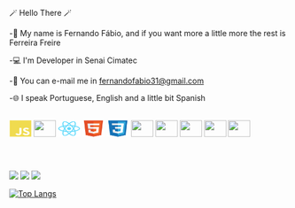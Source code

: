##
🪄 Hello There 🪄

-🦁 My name is Fernando Fábio, and if you want more a little more the rest is Ferreira Freire 

-💻 I'm Developer in Senai Cimatec 

-📩 You can e-mail me in fernandofabio31@gmail.com 

-🌐 I speak Portuguese, English and a little bit Spanish 

<div style="display: inline_block"><br>
  <img align="center"  height="30" width="40" src="https://raw.githubusercontent.com/devicons/devicon/master/icons/javascript/javascript-plain.svg">
 
  <img align="center" height="30" width="40"  src="https://cdn.jsdelivr.net/gh/devicons/devicon/icons/androidstudio/androidstudio-original.svg" />
        
  <img align="center" height="30" width="40" src="https://raw.githubusercontent.com/devicons/devicon/master/icons/react/react-original.svg">
  <img align="center"  height="30" width="40" src="https://raw.githubusercontent.com/devicons/devicon/master/icons/html5/html5-original.svg">
  <img align="center"  height="30" width="40" src="https://raw.githubusercontent.com/devicons/devicon/master/icons/css3/css3-original.svg">
  <img align="center"  height="30" width="40" src="https://cdn.jsdelivr.net/gh/devicons/devicon/icons/bootstrap/bootstrap-original.svg" />
  <img align="center"  height="30" width="40" src="https://cdn.jsdelivr.net/gh/devicons/devicon/icons/jquery/jquery-original.svg" />
  <img align="center"  height="30" width="40" src="https://cdn.jsdelivr.net/gh/devicons/devicon/icons/mysql/mysql-original.svg" />
  <img align="center"  height="30" width="40" src="https://cdn.jsdelivr.net/gh/devicons/devicon/icons/php/php-original.svg" />
  <img align="center"  height="30" width="40" src="https://cdn.jsdelivr.net/gh/devicons/devicon/icons/figma/figma-original.svg" />
    
  </br>
</div>


##

<div> 
 
  </br>

 <a href="https://discord.gg/fernandofabio" target="_blank"><img src="https://img.shields.io/badge/Discord-7289DA?style=for-the-badge&logo=discord&logoColor=white" target="_blank"></a> 
  <a href = "mailto:fernandofabio31@gmail.com"><img src="https://img.shields.io/badge/-Gmail-%23333?style=for-the-badge&logo=gmail&logoColor=white" target="_blank"></a>
  <a href="https://www.linkedin.com/in/fernando-fábio-0b7b1a14b/" target="_blank"><img src="https://img.shields.io/badge/-LinkedIn-%230077B5?style=for-the-badge&logo=linkedin&logoColor=white" target="_blank"></a> 
  </br>
  
  [![Top Langs](https://github-readme-stats.vercel.app/api/top-langs/?username=fernandofabio&layout=compact&theme=dracula)](https://github.com/fernandofabio/github-readme-stats)
 
  
</div>

##



